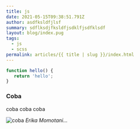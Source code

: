 ```yaml
---
title: js
date: 2021-05-15T09:38:51.791Z
author: asdfksldfjlsf
summary: sdflksdjfksldfjsdklfjsdfklsdf
layout: blog/index.pug
tags:
  - js
  - scss
permalink: articles/{{ title | slug }}/index.html
---
```

```js
function hello() {
   return 'hello';
}
```

### Coba

coba coba coba

![coba](/assets/images/erika2.jpg "coba")
*Erika Momotani...*